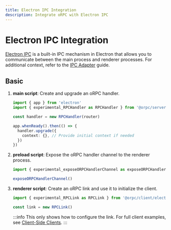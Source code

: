 ```yaml
---
title: Electron IPC Integration
description: Integrate oRPC with Electron IPC
---
```


# Electron IPC Integration

[Electron IPC](https://www.electronjs.org/docs/latest/tutorial/ipc) is a built-in IPC mechanism in Electron that allows you to communicate between the main process and renderer processes. For additional context, refer to the [IPC Adapter](/docs/adapters/ipc) guide.

## Basic

1. **main script**: Create and upgrade an oRPC handler.

   ```ts
   import { app } from 'electron'
   import { experimental_RPCHandler as RPCHandler } from '@orpc/server/electron-ipc'

   const handler = new RPCHandler(router)

   app.whenReady().then(() => {
     handler.upgrade({
       context: {}, // Provide initial context if needed
     })
   })
   ```

2. **preload script**: Expose the oRPC handler channel to the renderer process.

   ```ts
   import { experimental_exposeORPCHandlerChannel as exposeORPCHandlerChannel } from '@orpc/server/electron-ipc'

   exposeORPCHandlerChannel()
   ```

3. **renderer script**: Create an oRPC link and use it to initialize the client.

   ```ts
   import { experimental_RPCLink as RPCLink } from '@orpc/client/electron-ipc'

   const link = new RPCLink()
   ```

   :::info
   This only shows how to configure the link. For full client examples, see [Client-Side Clients](/docs/client/client-side).
   :::
